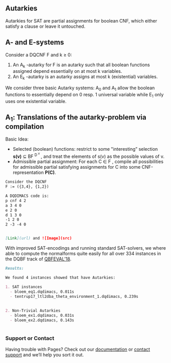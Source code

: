 ## Autarkies
Autarkies for SAT are partial assignments for boolean CNF, which either satisfy a clause or leave it untouched.

## A- and E-systems

Consider a DQCNF F and k ≥ 0:
1. An A<sub>k</sub> -autarky for F is an autarky such that all boolean functions assigned
depend essentially on at most k variables.
2. An E<sub>k</sub> -autarky is an autarky assigns at most k (existential) variables.

We consider three basic Autarky systems:
A<sub>0</sub> and A<sub>1</sub> allow the boolean functions to essentially depend on 0 resp. 1 universal variable
while E<sub>1</sub> only uses one existential variable.

##  A<sub>1</sub>: Translations of the autarky-problem via compilation

Basic Idea: 
 -  Selected (boolean) functions: restrict to some "interesting” selection **s(v)** &sube; BF<sup> D<sup> v</sup> </sup>, and treat the elements of s(v) as the possible values of v. 
 - Admissible partial assignment: For each C &isin; F , compile all possibilities for admissible partial satisfying
assignments for C into some CNF-representation **P(C)**.

```markdown
Consider the DQCNF 
F := ({3,4}, {1,2})

A DQDIMACS code is:
p cnf 4 2
a 3 4 0
e 2 0
d 1 3 0
-1 2 0
2 -3 -4 0


[Link](url) and ![Image](src)
```
With improved SAT-encodings and running standard SAT-solvers, we where
able to compute the normalforms quite easily for all over 334 instances in the
DQBF track of [QBFEVAL’18](http://www.qbflib.org/qbfeval18.php).

```markdown
Results:

We found 4 instances showed that have Autarkies:

1. SAT instances 
  - bloem_eq1.dqdimacs, 0.011s
  - tentrup17_ltl2dba_theta_environment_1.dqdimacs, 0.239s
  
  
2. Non-Trivial Autarkies
  - bloem_ex1.dqdimacs, 0.031s
  - bloem_ex2.dqdimacs, 0.143s
  
```

### Support or Contact

Having trouble with Pages? Check out our [documentation](https://help.github.com/categories/github-pages-basics/) or [contact support](https://github.com/contact) and we’ll help you sort it out.

